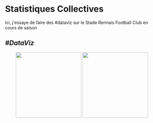 # Statistiques Collectives
Ici, j'essaye de faire des #dataviz sur le Stade Rennais Football Club en cours de saison

## _#DataViz_

<p align= "center">
  <img src="https://github.com/Roppick/2022-2023_Equipe/blob/ed311ca0eb849b4d96cdc0c9e006343f81cfb9ba/23-08-01_Position%20Tirs%20tent%C3%A9s_rogn%C3%A9.jpg" width="215" />
  
  <img src="https://github.com/Roppick/2022-2023_Equipe/blob/6cce9c0819fd0735dff7b9ede131c91c61364ed5/23-08-02_Position%20Tirs%20conc%C3%A9d%C3%A9s_rogn%C3%A9.jpg" width="215" />
